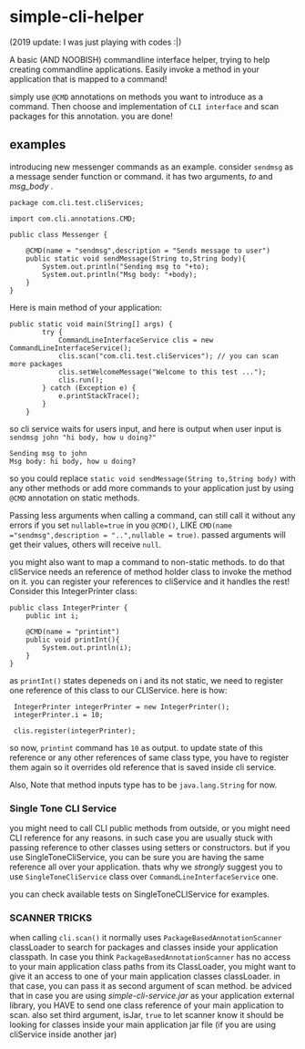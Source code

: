 # simple-cli-helper

(2019 update: I was just playing with codes :|)

A basic (AND NOOBISH) commandline interface helper, trying to help creating commandline applications. Easily invoke a method in your application that is mapped to a command!

simply use `@CMD` annotations on methods you want to introduce as a command. Then choose and implementation of `CLI interface` and scan packages for this annotation. you are done!

## examples

introducing new messenger commands as an example. consider `sendmsg` as a message sender function or command. it has two arguments, *to* and *msg_body* .

```
package com.cli.test.cliServices;

import com.cli.annotations.CMD;

public class Messenger {

    @CMD(name = "sendmsg",description = "Sends message to user")
    public static void sendMessage(String to,String body){
        System.out.println("Sending msg to "+to);
        System.out.println("Msg body: "+body);
    }
}
```

Here is main method of your application:

```
public static void main(String[] args) {
        try {
            CommandLineInterfaceService clis = new CommandLineInterfaceService();
            clis.scan("com.cli.test.cliServices"); // you can scan more packages
            clis.setWelcomeMessage("Welcome to this test ...");
            clis.run();
        } catch (Exception e) {
            e.printStackTrace();
        }
    }
```

so cli service waits for users input, and here is output when user input is ```sendmsg john "hi body, how u doing?"```

```
Sending msg to john
Msg body: hi body, how u doing?
```

so you could replace ```static void sendMessage(String to,String body)``` with any other methods or add more commands to your application just by using ```@CMD``` annotation on static methods.

Passing less arguments when calling a command, can still call it without any errors if you set ```nullable=true``` in you ```@CMD()```, LIKE ```CMD(name ="sendmsg",description = "..",nullable = true)```. passed arguments will get their values, others will receive `null`. 

you might also want to map a command to non-static methods. to do that cliService needs an reference of method holder class to invoke the method on it. you can register your references to cliService and it handles the rest!
Consider this IntegerPrinter class:

```
public class IntegerPrinter {
    public int i;

    @CMD(name = "printint")
    public void printInt(){
        System.out.println(i);
    }
}
```
as ```printInt()``` states depeneds on i and its not static, we need to register one reference of this class to our CLIService. here is how:

```
 IntegerPrinter integerPrinter = new IntegerPrinter();
 integerPrinter.i = 10;

 clis.register(integerPrinter);
```
so now, `printint` command has `10` as output. to update state of this reference or any other references of same class type, you have to register them again so it overrides old reference that is saved inside cli service.
 
Also, Note that method inputs type has to be ```java.lang.String``` for now. 

### Single Tone CLI Service

you might need to call CLI public methods from outside, or you might need CLI reference for any reasons. in such case you are usually stuck with passing reference to other classes using setters or constructors.
but if you use SingleToneCliService, you can be sure you are having the same reference all over your application. thats why we *strongly* suggest you to use ```SingleToneCliService``` class over ```CommandLineInterfaceService``` one.

you can check available tests on SingleToneCLIService for examples.

### SCANNER TRICKS

when calling `cli.scan()` it normally uses `PackageBasedAnnotationScanner` classLoader to search for packages and classes inside your application classpath. In case you think `PackageBasedAnnotationScanner` has no access to your main application class paths from its ClassLoader, you might want to give it an access to one of your main application classes classLoader. in that case, you can pass it as second argument of scan method.
be adviced that in case you are using *simple-cli-service.jar* as your application external library, you HAVE to send one class reference of your main application to scan. also set third argument, isJar, `true` to let scanner know it should be looking for classes inside your main application jar file (if you are using cliService inside another jar)

